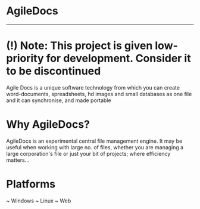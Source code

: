 # AgileDocs
----
# (!) Note: This project is given low-priority for development. Consider it to be discontinued

Agile Docs is a unique software technology from which you can create word-documents, spreadsheets, 
hd images and small databases as one file and it can synchronise, and made portable

# Why AgileDocs?

AgileDocs is an experimental central file management engine. It may be useful when working with large no. of files, whether you are managing a large corporation's file or just your bit of projects; where efficiency matters...

# Platforms

~ Windows
~ Linux
~ Web
